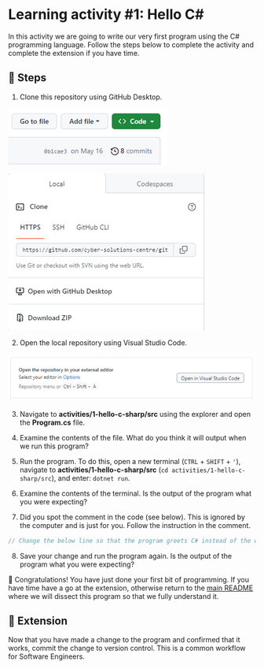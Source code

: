 # Learning activity #1: Hello C#

In this activity we are going to write our very first program using the C# programming language. Follow the steps below to complete the activity and complete the extension if you have time.

## 👣 Steps

1. Clone this repository using GitHub Desktop.

![Image showing a green button that reads code.](../../images/green-code-button.PNG)

![Image showing a dialog with an Open with GitHub Desktop option.](../../images/clone-modal-window.PNG)

2. Open the local repository using Visual Studio Code.

![Image showing an Open in Visual Studio Code button.](../../images/open-vscode-button.PNG)

3. Navigate to **activities/1-hello-c-sharp/src** using the explorer and open the **Program.cs** file.

4. Examine the contents of the file. What do you think it will output when we run this program?

5. Run the program. To do this, open a new terminal (`CTRL` + `SHIFT` + `'`), navigate to **activities/1-hello-c-sharp/src** (`cd activities/1-hello-c-sharp/src`), and enter: `dotnet run`. 

6. Examine the contents of the terminal. Is the output of the program what you were expecting?

7. Did you spot the comment in the code (see below). This is ignored by the computer and is just for you. Follow the instruction in the comment.

```c#
// Change the below line so that the program greets C# instead of the world (E.g., Hello, C#!)`
```

8. Save your change and run the program again. Is the output of the program what you were expecting?

🎉 Congratulations! You have just done your first bit of programming. If you have time have a go at the extension, otherwise return to the [main README](https://github.com/cyber-solutions-centre/intro-to-programming/tree/main) where we will dissect this program so that we fully understand it.

## 🔌 Extension

Now that you have made a change to the program and confirmed that it works, commit the change to version control. This is a common workflow for Software Engineers.
